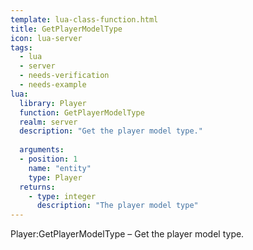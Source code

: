 ```yaml
---
template: lua-class-function.html
title: GetPlayerModelType
icon: lua-server
tags:
  - lua
  - server
  - needs-verification
  - needs-example
lua:
  library: Player
  function: GetPlayerModelType
  realm: server
  description: "Get the player model type."
  
  arguments:
  - position: 1
    name: "entity"
    type: Player
  returns:
    - type: integer
      description: "The player model type"
---
```


<div class="lua__search__keywords">
Player:GetPlayerModelType &#x2013; Get the player model type.
</div>
